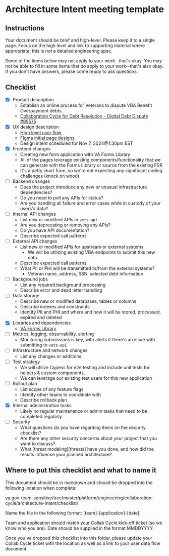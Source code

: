 # Architecture Intent meeting template

## Instructions

Your document should be brief and high-level.  Please keep it to a single page.  Focus on the high level and link to supporting material where appropriate; this is _not_ a detailed engineering spec.

Some of the items below may not apply to your work--that's okay.  You may not be able to fill in some items that _do_ apply to your work--that's also okay.  If you don't have answers, please come ready to ask questions.

## Checklist

- [x] Product description
    + Establish an online process for Veterans to dispute VBA Benefit Overpayment debts.
    + [Collaboration Cycle for Debt Resolution - Digital Debt Dispute #95575](https://app.zenhub.com/workspaces/vsa---debt-607736a6c8b7e2001084e3ab/issues/gh/department-of-veterans-affairs/va.gov-team/95575)
- [x] UX design description
    + [High level user flow](https://www.figma.com/design/D8tfoPhUZlqBUomMTxzkQb/Dispute-Form-(VHA-VBA)?node-id=1-339&node-type=section&t=goKw5ro0hQI1r0kX-0)
    + [Figma initial page designs](https://www.figma.com/design/D8tfoPhUZlqBUomMTxzkQb/Dispute-Form-(VHA-VBA)?node-id=19-220&node-type=canvas&t=SBl5HnEgdHTYujeY-0)
    + Design intent scheduled for Nov 7, 2024@1:30pm EST
- [x] Frontend changes
    + Creating new form application with VA Forms Library
    + All of the pages leverage existing components/functionality that we can generate with the Forms Library or source from the existing FSR 
    + It's a petty short form, so we're not expecting any significant coding challenges (knock on wood)
- [ ] Backend changes
    + Does the project introduce any new or unusual infrastructure dependencies?
    + Do you need to poll any APIs for status?
    + Are you handling all failure and error cases while in custody of your users's data?
- [ ] Internal API changes
    + List new or modified APIs in `vets-api`
    + Are you deprecating or removing any APIs?
    + Do you have API documentation?
    + Describe expected call patterns
- [ ] External API changes
    + List new or modified APIs for upstream or external systems
      + We will be utilizing existing VBA endpoints to submit this new data. 
    + Describe expected call patterns
    + What PII or PHI will be transmitted to/from the external systems?
      + Veteran name, address, SSN, selected debt information
- [ ] Background jobs
    + List any required background processing
    + Describe error and dead letter handling
- [ ] Data storage
    + Describe new or modified databases, tables or columns
    + Describe indexes and constraints
    + Identify PII and PHI and where and how it will be stored, processed, expired and deleted
- [x] Libraries and dependencies
    + [VA Forms Library](https://depo-platform-documentation.scrollhelp.site/developer-docs/va-forms-library-overview)
- [ ] Metrics, logging, observability, alerting
    + Monitoring submissions is key, with alerts if there's an issue with submitting to `vets-api`
- [ ] Infrastructure and network changes
    + List any changes or additions
- [ ] Test strategy
    + We will utilize Cypess for e2e testing and include unit tests for helpers & custom components. 
    + We can leverage our existing test users for this new application
- [ ] Rollout plan
    + List scope of any feature flags
    + Identify other teams to coordinate with
    + Describe rollback plan
- [x] Internal administration tasks
    + Likely no regular maintenance or admin tasks that need to be  completed regularly.
- [ ] Security
    + What questions do you have regarding items on the security checklist?
    + Are there any other security concerns about your project that you want to discuss?
    + What [threat modeling][threats] have you done, and how did the results influence your planned architecture?

## Where to put this checklist and what to name it

This document should be in markdown and should be dropped into the following location when complete: 

va.gov-team-sensitive/tree/master/platform/engineering/collaboration-cycle/architecture-intent/checklist/

Name the file in the following format:
[team]-[application]-[date]

Team and application should match your Collab Cycle kick-off ticket (so we know who you are). Date should be supplied in the format MMDDYYYY.

Once you've dropped this checklist into this folder, please update your Collab Cycle ticket with the location as well as a link to your user data flow document.

